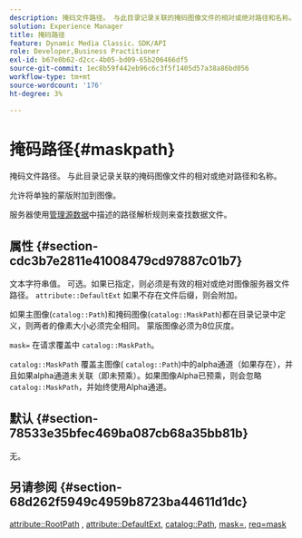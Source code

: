 ```yaml
---
description: 掩码文件路径。 与此目录记录关联的掩码图像文件的相对或绝对路径和名称。
solution: Experience Manager
title: 掩码路径
feature: Dynamic Media Classic，SDK/API
role: Developer,Business Practitioner
exl-id: b67e0b62-d2cc-4b05-bd09-65b206466df5
source-git-commit: 1ec8b59f442eb96c6c3f5f1405d57a38a86bd056
workflow-type: tm+mt
source-wordcount: '176'
ht-degree: 3%

---
```


# 掩码路径{#maskpath}

掩码文件路径。 与此目录记录关联的掩码图像文件的相对或绝对路径和名称。

允许将单独的蒙版附加到图像。

服务器使用[管理源数据](/help/aem-is-ir-api/is-api/image-serving-api-ref/c-configuration-and-administration/c-configuration-and-administration.md)中描述的路径解析规则来查找数据文件。

## 属性 {#section-cdc3b7e2811e41008479cd97887c01b7}

文本字符串值。 可选。如果已指定，则必须是有效的相对或绝对图像服务器文件路径。 `attribute::DefaultExt` 如果不存在文件后缀，则会附加。

如果主图像(`catalog::Path`)和掩码图像(`catalog::MaskPath`)都在目录记录中定义，则两者的像素大小必须完全相同。 蒙版图像必须为8位灰度。

`mask=` 在请求覆盖中 `catalog::MaskPath`。

`catalog::MaskPath` 覆盖主图像( `catalog::Path`)中的alpha通道（如果存在），并且如果alpha通道未关联（即未预乘）。如果图像Alpha已预乘，则会忽略`catalog::MaskPath`，并始终使用Alpha通道。

## 默认 {#section-78533e35bfec469ba087cb68a35bb81b}

无。

## 另请参阅 {#section-68d262f5949c4959b8723ba44611d1dc}

[attribute::RootPath](/help/aem-is-ir-api/is-api/image-catalog/image-serving-api-ref/c-image-catalog-reference/c-attributes-reference/r-rootpath.md) ,  [attribute::DefaultExt](/help/aem-is-ir-api/is-api/image-catalog/image-serving-api-ref/c-image-catalog-reference/c-attributes-reference/r-defaultext.md),  [catalog::Path](../../../../../../is-api/image-catalog/image-serving-api-ref/c-image-catalog-reference/c-image-svg-data-reference/c-image-data-reference/r-path-cat.md#reference-306afcaff172440ca81b85da8d78213c),  [mask=](/help/aem-is-ir-api/is-api/http-ref/image-serving-api-ref/c-http-protocol-reference/c-command-reference/r-mask.md),  [req=mask](/help/aem-is-ir-api/is-api/http-ref/image-serving-api-ref/c-http-protocol-reference/c-command-reference/r-req/r-req.md)
